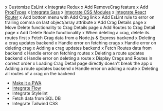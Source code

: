 x Customize EsLint
x Integrate Redux
x Add RemoveCrag feature
x Add [PropTypes](https://codesandbox.io/s/github/reduxjs/redux/tree/master/examples/todos-with-undo)
x [Integrate Sass](https://create-react-app.dev/docs/adding-a-sass-stylesheet)
x [Integrate CSS Modules](https://create-react-app.dev/docs/adding-a-css-modules-stylesheet)
x [Integrate React Router](https://create-react-app.dev/docs/adding-a-router)
x Add bottom menu with Add Crag link
x Add EsLint rule to error on trailing comma on last object/array attribute
x Add Crag Details page
x Move Delete functionality to Crag Details page
x Add Routes to Crag Detail page
x Add Delete Route functionality
x When deleting a crag, delete its routes first
x Fetch Crag data from a Node.js & Express backend
x Deleting a crag updates backend
x Handle error on fetching crags
x Handle error on deleting crag
x Adding a crag updates backend
x Fetch Routes data from backend
x Handle error on fetching routes
x Deleting a route updates backend
x Handle error on deleting a route
x Display Crags and Routes in correct order
x Loading Crag Detail page directly doesn't break the app
x Adding a route updates backend
x Handle error on adding a route
x Deleting all routes of a crag on the backend

- [Make it a PWA](https://create-react-app.dev/docs/making-a-progressive-web-app)
- [Integrate Flow](https://create-react-app.dev/docs/adding-flow)
- Integrate Stylelint
- Fetch data from SQL DB
- Integrate Tailwind CSS

